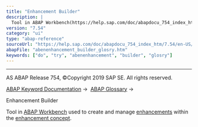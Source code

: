 ```yaml
---
title: "Enhancement Builder"
description: |
  Tool in ABAP Workbench(https://help.sap.com/doc/abapdocu_754_index_htm/7.54/en-US/abenabap_workbench_glosry.htm 'Glossary Entry') used to create and manage enhancements(https://help.sap.com/doc/abapdocu_754_index_htm/7.54/en-US/abenenhancement_glosry.htm 'Glossary Entry') within the enhancement
version: "7.54"
category: "ui"
type: "abap-reference"
sourceUrl: "https://help.sap.com/doc/abapdocu_754_index_htm/7.54/en-US/abenenhancement_builder_glosry.htm"
abapFile: "abenenhancement_builder_glosry.htm"
keywords: ["do", "try", "abenenhancement", "builder", "glosry"]
---
```


* * *

AS ABAP Release 754, ©Copyright 2019 SAP SE. All rights reserved.

[ABAP Keyword Documentation](https://help.sap.com/doc/abapdocu_754_index_htm/7.54/en-US/abenabap.htm) →  [ABAP Glossary](https://help.sap.com/doc/abapdocu_754_index_htm/7.54/en-US/abenabap_glossary.htm) → 

Enhancement Builder

Tool in [ABAP Workbench](https://help.sap.com/doc/abapdocu_754_index_htm/7.54/en-US/abenabap_workbench_glosry.htm "Glossary Entry") used to create and manage [enhancements](https://help.sap.com/doc/abapdocu_754_index_htm/7.54/en-US/abenenhancement_glosry.htm "Glossary Entry") within the [enhancement concept](https://help.sap.com/doc/abapdocu_754_index_htm/7.54/en-US/abenenhancement_concept_glosry.htm "Glossary Entry").